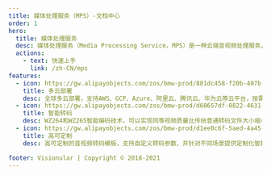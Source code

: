 ```yaml
---
title: 媒体处理服务（MPS）-文档中心
order: 1
hero:
  title: 媒体处理服务
  desc: 媒体处理服务（Media Processing Service，MPS）是一种云端音视频处理服务，您可以按需将视频文件转码成适合在全平台播放的格式。<br />云编码服务基于微帧智能编码器构建，相比传统普通转码，在视频画质不变的情况下，文件大小可降低40%～50%。
  actions:
    - text: 快速上手
      link: /zh-CN/mps
features:
  - icon: https://gw.alipayobjects.com/zos/bmw-prod/881dc458-f20b-407b-947a-95104b5ec82b/k79dm8ih_w144_h144.png
    title: 多云部署
    desc: 全球多云部署，支持AWS、GCP、Azure、阿里云、腾讯云、华为云等云平台，按需动态扩容，轻松应对高并发，高效转码。
  - icon: https://gw.alipayobjects.com/zos/bmw-prod/d60657df-0822-4631-9d7c-e7a869c2f21c/k79dmz3q_w126_h126.png
    title: 智能转码
    desc: WZ264和WZ265智能编码技术，可以实现同等视频质量比传统普通转码文件大小缩小40%～50%，大幅降低存储和带宽成本。
  - icon: https://gw.alipayobjects.com/zos/bmw-prod/d1ee0c6f-5aed-4a45-a507-339a4bfe076c/k7bjsocq_w144_h144.png
    title: 高可定制
    desc: 高可定制的音视频转码模板，支持自定义转码参数，并针对不同场景提供定制化智能转码模板参数调优方案。

footer: Visionular | Copyright © 2018-2021 
---
```


